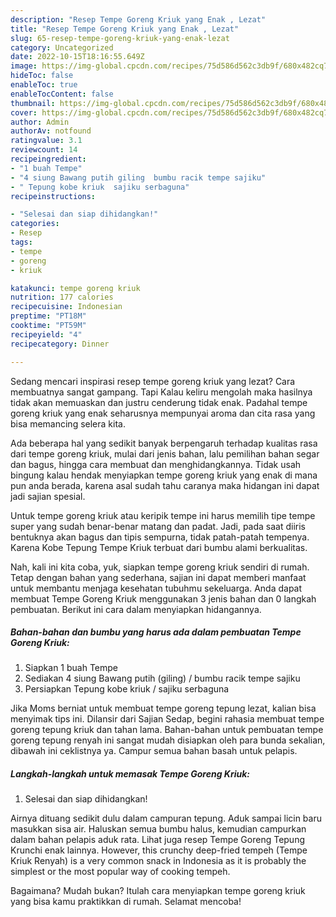 ```yaml
---
description: "Resep Tempe Goreng Kriuk yang Enak , Lezat"
title: "Resep Tempe Goreng Kriuk yang Enak , Lezat"
slug: 65-resep-tempe-goreng-kriuk-yang-enak-lezat
category: Uncategorized
date: 2022-10-15T18:16:55.649Z
image: https://img-global.cpcdn.com/recipes/75d586d562c3db9f/680x482cq70/tempe-goreng-kriuk-foto-resep-utama.jpg
hideToc: false
enableToc: true
enableTocContent: false
thumbnail: https://img-global.cpcdn.com/recipes/75d586d562c3db9f/680x482cq70/tempe-goreng-kriuk-foto-resep-utama.jpg
cover: https://img-global.cpcdn.com/recipes/75d586d562c3db9f/680x482cq70/tempe-goreng-kriuk-foto-resep-utama.jpg
author: Admin
authorAv: notfound
ratingvalue: 3.1
reviewcount: 14
recipeingredient:
- "1 buah Tempe"
- "4 siung Bawang putih giling  bumbu racik tempe sajiku"
- " Tepung kobe kriuk  sajiku serbaguna"
recipeinstructions:

- "Selesai dan siap dihidangkan!"
categories:
- Resep
tags:
- tempe
- goreng
- kriuk

katakunci: tempe goreng kriuk 
nutrition: 177 calories
recipecuisine: Indonesian
preptime: "PT18M"
cooktime: "PT59M"
recipeyield: "4"
recipecategory: Dinner

---
```



Sedang mencari inspirasi resep tempe goreng kriuk yang lezat? Cara membuatnya sangat gampang. Tapi Kalau keliru mengolah maka hasilnya tidak akan memuaskan dan justru cenderung tidak enak. Padahal tempe goreng kriuk yang enak seharusnya mempunyai aroma dan cita rasa yang bisa memancing selera kita.


Ada beberapa hal yang sedikit banyak berpengaruh terhadap kualitas rasa dari tempe goreng kriuk, mulai dari jenis bahan, lalu pemilihan bahan segar dan bagus, hingga cara membuat dan menghidangkannya. Tidak usah bingung kalau hendak menyiapkan tempe goreng kriuk yang enak di mana pun anda berada, karena asal sudah tahu caranya maka hidangan ini dapat jadi sajian spesial.

Untuk tempe goreng kriuk atau keripik tempe ini harus memilih tipe tempe super yang sudah benar-benar matang dan padat. Jadi, pada saat diiris bentuknya akan bagus dan tipis sempurna, tidak patah-patah tempenya. Karena Kobe Tepung Tempe Kriuk terbuat dari bumbu alami berkualitas.


Nah, kali ini kita coba, yuk, siapkan tempe goreng kriuk sendiri di rumah. Tetap dengan bahan yang sederhana, sajian ini dapat memberi manfaat untuk membantu menjaga kesehatan tubuhmu sekeluarga. Anda dapat membuat Tempe Goreng Kriuk menggunakan 3 jenis bahan dan 0 langkah pembuatan. Berikut ini cara dalam menyiapkan hidangannya.

<!--inarticleads1-->

##### Bahan-bahan dan bumbu yang harus ada dalam pembuatan Tempe Goreng Kriuk:

1. Siapkan 1 buah Tempe
1. Sediakan 4 siung Bawang putih (giling) / bumbu racik tempe sajiku
1. Persiapkan  Tepung kobe kriuk / sajiku serbaguna


Jika Moms berniat untuk membuat tempe goreng tepung lezat, kalian bisa menyimak tips ini. Dilansir dari Sajian Sedap, begini rahasia membuat tempe goreng tepung kriuk dan tahan lama. Bahan-bahan untuk pembuatan tempe goreng tepung renyah ini sangat mudah disiapkan oleh para bunda sekalian, dibawah ini ceklistnya ya. Campur semua bahan basah untuk pelapis. 

<!--inarticleads2-->

##### Langkah-langkah untuk memasak Tempe Goreng Kriuk:


1. Selesai dan siap dihidangkan!

Airnya dituang sedikit dulu dalam campuran tepung. Aduk sampai licin baru masukkan sisa air. Haluskan semua bumbu halus, kemudian campurkan dalam bahan pelapis aduk rata. Lihat juga resep Tempe Goreng Tepung Krunchi enak lainnya. However, this crunchy deep-fried tempeh (Tempe Kriuk Renyah) is a very common snack in Indonesia as it is probably the simplest or the most popular way of cooking tempeh. 

Bagaimana? Mudah bukan? Itulah cara menyiapkan tempe goreng kriuk yang bisa kamu praktikkan di rumah. Selamat mencoba!
